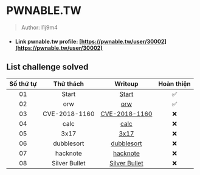 # PWNABLE.TW

>Author: l1j9m4

- #### Link pwnable.tw profile: [https://pwnable.tw/user/30002](https://pwnable.tw/user/30002)

## List challenge solved

|    Số thứ tự    |  Thử thách  | Writeup                                                       | Hoàn thiện |
| :-------------: | :---------: | :-----------------------------------------------------------: |:----------:|
|       01        |    Start    | [Start](./1_Start)                                            |✅         |         
|       02        |     orw     | [orw](./2_orw)                                                |✅         |
|       03        |CVE-2018-1160| [CVE-2018-1160](./3_CVE-2018-1160)                            |❌         |
|       04        |    calc     | [calc](./4_calc)                                              |❌         |
|       05        |    3x17     | [3x17](./5_3x17)                                              |❌         |
|       06        |  dubblesort | [dubblesort](./6_dubblesort)                                  |❌         |
|       07        |  hacknote   | [hacknote](./7_hacknote)                                      |❌         |
|       08        |Silver Bullet| [Silver Bullet](./8_Silver-Bullet)                            |❌         |

